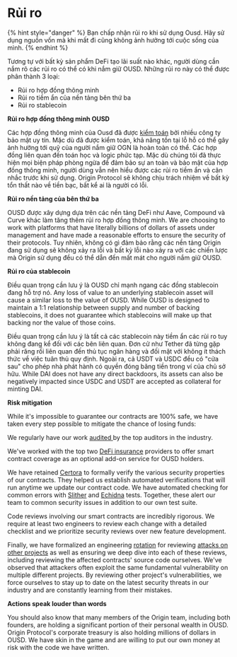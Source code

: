 # Rủi ro

{% hint style="danger" %}
Bạn chấp nhận rủi ro khi sử dụng Ousd. Hãy sử dụng nguồn vốn mà khi mất đi cũng không ảnh hưởng tới cuộc sống của mình.
{% endhint %}

Tương tự với bất kỳ sản phẩm DeFi tạo lãi suất nào khác, người dùng cần nắm rõ các rủi ro có thể có khi nắm giữ OUSD. Những rủi ro này có thể được phân thành 3 loại:

* Rủi ro hợp đồng thông minh
* Rủi ro tiềm ẩn của nền tảng bên thứ ba
* Rủi ro stablecoin

**Rủi ro hợp đồng thông minh OUSD**

Các hợp đồng thông minh của Ousd đã được [kiểm toán](audits.md) bởi nhiều công ty bảo mật uy tín. Mặc dù đã được kiểm toán, khả năng tồn tại lỗ hỗ có thể gây ảnh hưởng tới quỹ của người nắm giữ OGN là hoàn toàn có thể. Các hợp đồng liên quan đến toán học và logic phức tạp. Mặc dù chúng tôi đã thực hiện mọi biện pháp phòng ngừa để đảm bảo sự an toàn và bảo mật của hợp đồng thông minh, người dùng vẫn nên hiểu được các rủi ro tiềm ẩn và cân nhắc trước khi sử dụng. Origin Protocol sẽ không chịu trách nhiệm về bất kỳ tổn thất nào về tiền bạc, bất kể ai là người có lỗi.

**Rủi ro nền tảng của bên thứ ba**

OUSD được xây dựng dựa trên các nền tảng DeFi như Aave, Compound và Curve khác làm tăng thêm rủi ro hợp đồng thông minh. We are choosing to work with platforms that have literally billions of dollars of assets under management and have made a reasonable efforts to ensure the security of their protocols. Tuy nhiên, không có gì đảm bảo rằng các nền tảng Origin đang sử dụng sẽ không xảy ra lỗi và bất kỳ lỗi nào xảy ra với các chiến lược mà Origin sử dụng đều có thể dẫn đến mất mát cho người nắm giữ OUSD.

**Rủi ro của stablecoin**

Điều quan trọng cần lưu ý là OUSD chỉ mạnh ngang các đồng stablecoin đang hỗ trợ nó. Any loss of value to an underlying stablecoin asset will cause a similar loss to the value of OUSD. While OUSD is designed to maintain a 1:1 relationship between supply and number of backing stablecoins, it does not guarantee which stablecoins will make up that backing nor the value of those coins.

Điều quan trọng cần lưu ý là tất cả các stablecoin này tiềm ẩn các rủi ro tuy không đang kể đối với các bên liên quan. Đơn cử như Tether đã từng gặp phải răng rối liên quan đến thủ tục ngân hàng và đối mặt với không ít thách thức về việc tuân thủ quy định. Ngoài ra, cả USDT và USDC đều có "cửa sau" cho phép nhà phát hành có quyền đóng băng tiền trong ví của chủ sở hữu. While DAI does not have any direct backdoors, its assets can also be negatively impacted since USDC and USDT are accepted as collateral for minting DAI.

**Risk mitigation**

While it's impossible to guarantee our contracts are 100% safe, we have taken every step possible to mitigate the chance of losing funds:

We regularly have our work [audited ](audits.md)by the top auditors in the industry.

We've worked with the top two [DeFi insurance](insurance.md) providers to offer smart contract coverage as an optional add-on service for OUSD holders.

We have retained [Certora](https://www.certora.com/) to formally verify the various security properties of our contracts. They helped us establish automated verifications that will run anytime we update our contract code. We have automated checking for common errors with [Slither](https://github.com/crytic/slither) and [Echidna](https://github.com/crytic/echidna) tests. Together, these alert our team to common security issues in addition to our own test suite.

Code reviews involving our smart contracts are incredibly rigorous. We require at least two engineers to review each change with a detailed checklist and we prioritize security reviews over new feature development.

Finally, we have formalized an engineering [rotation](https://github.com/OriginProtocol/security/blob/master/incidents/ROTATION.md) for reviewing [attacks on other projects](https://github.com/OriginProtocol/security/tree/master/incidents) as well as ensuring we deep dive into each of these reviews, including reviewing the affected contracts' source code ourselves. We've observed that attackers often exploit the same fundamental vulnerability on multiple different projects. By reviewing other project's vulnerabilities, we force ourselves to stay up to date on the latest security threats in our industry and are constantly learning from their mistakes.

**Actions speak louder than words**

You should also know that many members of the Origin team, including both founders, are holding a significant portion of their personal wealth in OUSD. Origin Protocol's corporate treasury is also holding millions of dollars in OUSD. We have skin in the game and are willing to put our own money at risk with the code we have written.



